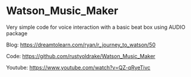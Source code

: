 # Watson_Music_Maker
Very simple code for voice interaction with a basic beat box using AUDIO package

Blog:     https://dreamtolearn.com/ryan/r_journey_to_watson/50

Code:     https://github.com/rustyoldrake/Watson_Music_Maker

Youtube:  https://www.youtube.com/watch?v=QZ-qRyeTivc


